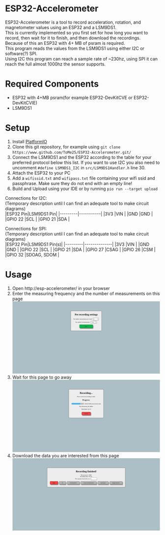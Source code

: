 # ESP32-Accelerometer
ESP32-Accelerometer is a tool to record acceleration, rotation, and magnetometer values using an ESP32 and a LSM9DS1.  
This is currently implemented so you first set for how long you want to record, then wait for it to finish, and then download the recordings.  
Because of this an ESP32 with 4+ MB of psram is required.  
This program reads the values from the LSM9DS1 using either I2C or software(?) SPI.  
Using I2C this program can reach a sample rate of ~230hz, using SPI it can reach the full almost 1000hz the sensor supports.

# Required Components
 * ESP32 with 4+MB psram(for example ESP32-DevKitCVE or ESP32-DevKitCVIE)
 * LSM9DS1

# Setup
 1. Install [PlatformIO](https://docs.platformio.org/en/latest/core/installation.html)
 2. Clone this git repository, for example using `git clone https://www.github.com/ToMe25/ESP32-Accelerometer.git/`
 3. Connect the LSM9DS1 and the ESP32 according to the table for your preferred protocol below this list.
    If you want to use I2C you also need to uncomment `#define LSM9DS1_I2C` in `src/LSM9DS1Handler.h` line 30.
 4. Attach the ESP32 to your PC
 5. Add a `wifissid.txt` and `wifipass.txt` file containing your wifi ssid and passphrase. Make sure they do not end with an empty line!
 6. Build and Upload using your IDE or by running `pio run --target upload`

Connections for I2C:  
(Temporary description until I can find an adequate tool to make circuit diagrams)  
|ESP32 Pin|LSM9DS1 Pin|
|---------|-----------|
|3V3      |VIN        |
|GND      |GND        |
|GPIO 22  |SCL        |
|GPIO 21  |SDA        |

Connections for SPI:  
(Temporary description until I can find an adequate tool to make circuit diagrams)  
|ESP32 Pin|LSM9DS1 Pin(s)|
|---------|--------------|
|3V3      |VIN           |
|GND      |GND           |
|GPIO 22  |SCL           |
|GPIO 21  |SDA           |
|GPIO 27  |CSAG          |
|GPIO 26  |CSM           |
|GPIO 32  |SDOAG, SDOM   |

# Usage
 1. Open http://esp-accelerometer/ in your browser
 2. Enter the measuring frequency and the number of measurements on this page<br/>
 ![pre-recording-settings](https://raw.githubusercontent.com/ToMe25/ESP32-Accelerometer/master/images/pre-recording-settings.png)
 3. Wait for this page to go away<br/>
 ![recording-please-wait](https://raw.githubusercontent.com/ToMe25/ESP32-Accelerometer/master/images/recording-please-wait.png)
 4. Download the data you are interested from this page<br/>
 ![recording-downloads](https://raw.githubusercontent.com/ToMe25/ESP32-Accelerometer/master/images/recording-downloads.png)
